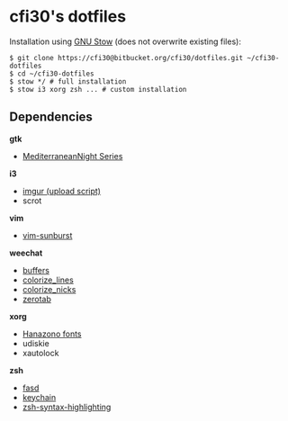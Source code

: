cfi30's dotfiles
================

Installation using [GNU Stow](http://www.gnu.org/software/stow/) (does not overwrite existing files):
```
$ git clone https://cfi30@bitbucket.org/cfi30/dotfiles.git ~/cfi30-dotfiles
$ cd ~/cfi30-dotfiles
$ stow */ # full installation
$ stow i3 xorg zsh ... # custom installation
```

Dependencies
------------

**gtk**

- [MediterraneanNight Series](http://gnome-look.org/content/show.php/MediterraneanNight+Series?content=156782)

**i3**

- [imgur (upload script)](http://imgur.com/tools/imgurbash.sh)
- scrot

**vim**

- [vim-sunburst](https://github.com/sickill/vim-sunburst)

**weechat**

- [buffers](http://www.weechat.org/scripts/source/buffers.pl.html/)
- [colorize_lines](http://www.weechat.org/scripts/source/colorize_lines.pl.html/)
- [colorize_nicks](http://www.weechat.org/scripts/source/colorize_nicks.py.html/)
- [zerotab](http://www.weechat.org/scripts/source/zerotab.py.html/)

**xorg**

- [Hanazono fonts](http://fonts.jp/hanazono/)
- udiskie
- xautolock

**zsh**

- [fasd](https://github.com/clvv/fasd)
- [keychain](https://github.com/funtoo/keychain)
- [zsh-syntax-highlighting](https://github.com/zsh-users/zsh-syntax-highlighting)

